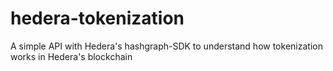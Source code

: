 # hedera-tokenization
A simple API with Hedera's hashgraph-SDK to understand how tokenization works in Hedera's blockchain
